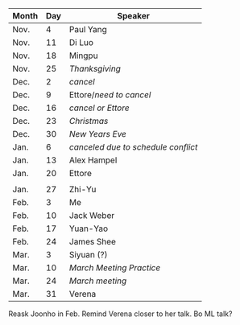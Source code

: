 Month | Day|  Speaker
------|----|--------------
Nov.  |  4 |  Paul Yang
Nov.  | 11 |  Di Luo
Nov.  | 18 |  Mingpu
Nov.  | 25 |  _Thanksgiving_
Dec.  |  2 |  _cancel_
Dec.  |  9 |  Ettore/_need to cancel_
Dec.  | 16 |  _cancel or Ettore_
Dec.  | 23 |  _Christmas_
Dec.  | 30 |  _New Years Eve_
Jan.  |  6 |  _canceled due to schedule conflict_
Jan.  | 13 |  Alex Hampel
Jan.  | 20 |  Ettore
 | | 
Jan.  | 27 |  Zhi-Yu
Feb.  |  3 |  Me
Feb.  | 10 |  Jack Weber
Feb.  | 17 |  Yuan-Yao
Feb.  | 24 |  James Shee
Mar.  |  3 |  Siyuan (?)
Mar.  | 10 |  *March Meeting Practice*
Mar.  | 24 |  *March meeting*
Mar.  | 31 | Verena

Reask Joonho in Feb. 
Remind Verena closer to her talk. 
Bo ML talk?

